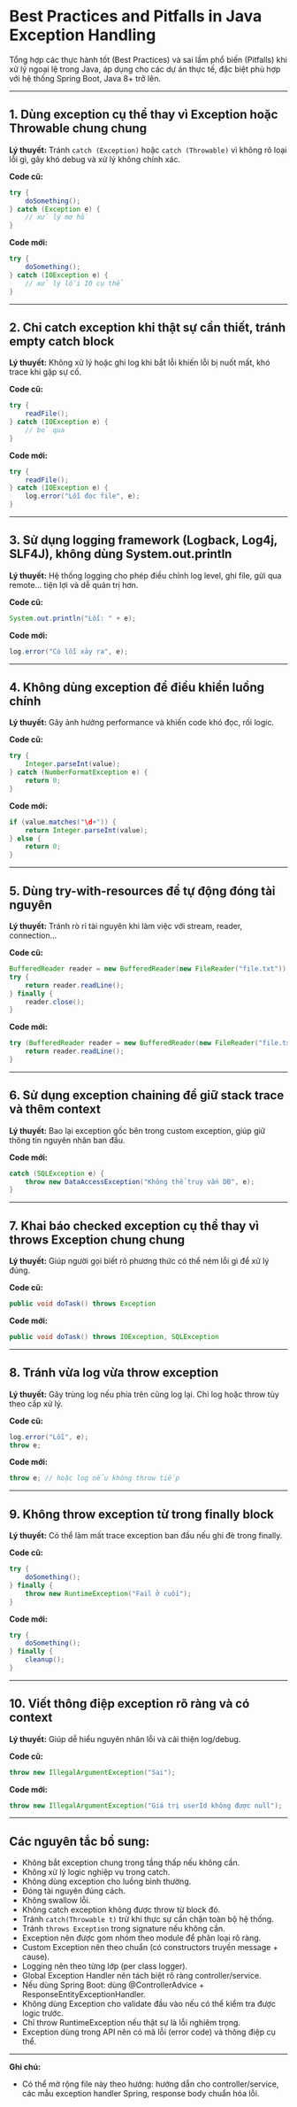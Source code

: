 # Best Practices and Pitfalls in Java Exception Handling

Tổng hợp các thực hành tốt (Best Practices) và sai lầm phổ biến (Pitfalls) khi xử lý ngoại lệ trong Java, áp dụng cho các dự án thực tế, đặc biệt phù hợp với hệ thống Spring Boot, Java 8+ trở lên.

---

## 1. Dùng exception cụ thể thay vì Exception hoặc Throwable chung chung
**Lý thuyết:** Tránh `catch (Exception)` hoặc `catch (Throwable)` vì không rõ loại lỗi gì, gây khó debug và xử lý không chính xác.

**Code cũ:**
```java
try {
    doSomething();
} catch (Exception e) {
    // xử lý mơ hồ
}
```

**Code mới:**
```java
try {
    doSomething();
} catch (IOException e) {
    // xử lý lỗi IO cụ thể
}
```

---

## 2. Chỉ catch exception khi thật sự cần thiết, tránh empty catch block
**Lý thuyết:** Không xử lý hoặc ghi log khi bắt lỗi khiến lỗi bị nuốt mất, khó trace khi gặp sự cố.

**Code cũ:**
```java
try {
    readFile();
} catch (IOException e) {
    // bỏ qua
}
```

**Code mới:**
```java
try {
    readFile();
} catch (IOException e) {
    log.error("Lỗi đọc file", e);
}
```

---

## 3. Sử dụng logging framework (Logback, Log4j, SLF4J), không dùng System.out.println
**Lý thuyết:** Hệ thống logging cho phép điều chỉnh log level, ghi file, gửi qua remote... tiện lợi và dễ quản trị hơn.

**Code cũ:**
```java
System.out.println("Lỗi: " + e);
```

**Code mới:**
```java
log.error("Có lỗi xảy ra", e);
```

---

## 4. Không dùng exception để điều khiển luồng chính
**Lý thuyết:** Gây ảnh hưởng performance và khiến code khó đọc, rối logic.

**Code cũ:**
```java
try {
    Integer.parseInt(value);
} catch (NumberFormatException e) {
    return 0;
}
```

**Code mới:**
```java
if (value.matches("\d+")) {
    return Integer.parseInt(value);
} else {
    return 0;
}
```

---

## 5. Dùng try-with-resources để tự động đóng tài nguyên
**Lý thuyết:** Tránh rò rỉ tài nguyên khi làm việc với stream, reader, connection...

**Code cũ:**
```java
BufferedReader reader = new BufferedReader(new FileReader("file.txt"));
try {
    return reader.readLine();
} finally {
    reader.close();
}
```

**Code mới:**
```java
try (BufferedReader reader = new BufferedReader(new FileReader("file.txt"))) {
    return reader.readLine();
}
```

---

## 6. Sử dụng exception chaining để giữ stack trace và thêm context
**Lý thuyết:** Bao lại exception gốc bên trong custom exception, giúp giữ thông tin nguyên nhân ban đầu.

**Code mới:**
```java
catch (SQLException e) {
    throw new DataAccessException("Không thể truy vấn DB", e);
}
```

---

## 7. Khai báo checked exception cụ thể thay vì throws Exception chung chung
**Lý thuyết:** Giúp người gọi biết rõ phương thức có thể ném lỗi gì để xử lý đúng.

**Code cũ:**
```java
public void doTask() throws Exception
```

**Code mới:**
```java
public void doTask() throws IOException, SQLException
```

---

## 8. Tránh vừa log vừa throw exception
**Lý thuyết:** Gây trùng log nếu phía trên cũng log lại. Chỉ log hoặc throw tùy theo cấp xử lý.

**Code cũ:**
```java
log.error("Lỗi", e);
throw e;
```

**Code mới:**
```java
throw e; // hoặc log nếu không throw tiếp
```

---

## 9. Không throw exception từ trong finally block
**Lý thuyết:** Có thể làm mất trace exception ban đầu nếu ghi đè trong finally.

**Code cũ:**
```java
try {
    doSomething();
} finally {
    throw new RuntimeException("Fail ở cuối");
}
```

**Code mới:**
```java
try {
    doSomething();
} finally {
    cleanup();
}
```

---

## 10. Viết thông điệp exception rõ ràng và có context
**Lý thuyết:** Giúp dễ hiểu nguyên nhân lỗi và cải thiện log/debug.

**Code cũ:**
```java
throw new IllegalArgumentException("Sai");
```

**Code mới:**
```java
throw new IllegalArgumentException("Giá trị userId không được null");
```

---

## Các nguyên tắc bổ sung:

- Không bắt exception chung trong tầng thấp nếu không cần.
- Không xử lý logic nghiệp vụ trong catch.
- Không dùng exception cho luồng bình thường.
- Đóng tài nguyên đúng cách.
- Không swallow lỗi.
- Không catch exception không được throw từ block đó.
- Tránh `catch(Throwable t)` trừ khi thực sự cần chặn toàn bộ hệ thống.
- Tránh `throws Exception` trong signature nếu không cần.
- Exception nên được gom nhóm theo module để phân loại rõ ràng.
- Custom Exception nên theo chuẩn (có constructors truyền message + cause).
- Logging nên theo từng lớp (per class logger).
- Global Exception Handler nên tách biệt rõ ràng controller/service.
- Nếu dùng Spring Boot: dùng @ControllerAdvice + ResponseEntityExceptionHandler.
- Không dùng Exception cho validate đầu vào nếu có thể kiểm tra được logic trước.
- Chỉ throw RuntimeException nếu thật sự là lỗi nghiêm trọng.
- Exception dùng trong API nên có mã lỗi (error code) và thông điệp cụ thể.

---

**Ghi chú:**  
- Có thể mở rộng file này theo hướng: hướng dẫn cho controller/service, các mẫu exception handler Spring, response body chuẩn hóa lỗi.
